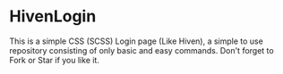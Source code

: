# HivenLogin
This is a simple CSS (SCSS) Login page (Like Hiven), a simple to use repository consisting of only basic and easy commands. Don't forget to Fork or Star if you like it.
